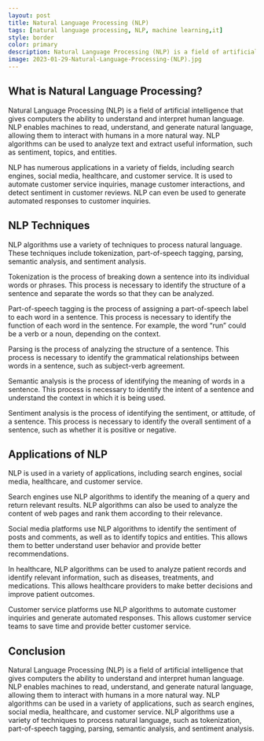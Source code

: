```yaml
---
layout: post
title: Natural Language Processing (NLP)
tags: [natural language processing, NLP, machine learning,it]
style: border
color: primary
description: Natural Language Processing (NLP) is a field of artificial intelligence that gives computers the ability to understand and interpret human language. NLP enables machines to read, understand, and generate natural language, allowing them to interact with humans in a more natural way. NLP algorithms can be used to analyze text and extract useful information, such as sentiment, topics, and entities.
image: 2023-01-29-Natural-Language-Processing-(NLP).jpg
---
```

## What is Natural Language Processing?

Natural Language Processing (NLP) is a field of artificial intelligence that gives computers the ability to understand and interpret human language. NLP enables machines to read, understand, and generate natural language, allowing them to interact with humans in a more natural way. NLP algorithms can be used to analyze text and extract useful information, such as sentiment, topics, and entities.

NLP has numerous applications in a variety of fields, including search engines, social media, healthcare, and customer service. It is used to automate customer service inquiries, manage customer interactions, and detect sentiment in customer reviews. NLP can even be used to generate automated responses to customer inquiries.

## NLP Techniques

NLP algorithms use a variety of techniques to process natural language. These techniques include tokenization, part-of-speech tagging, parsing, semantic analysis, and sentiment analysis. 

Tokenization is the process of breaking down a sentence into its individual words or phrases. This process is necessary to identify the structure of a sentence and separate the words so that they can be analyzed.

Part-of-speech tagging is the process of assigning a part-of-speech label to each word in a sentence. This process is necessary to identify the function of each word in the sentence. For example, the word “run” could be a verb or a noun, depending on the context.

Parsing is the process of analyzing the structure of a sentence. This process is necessary to identify the grammatical relationships between words in a sentence, such as subject-verb agreement.

Semantic analysis is the process of identifying the meaning of words in a sentence. This process is necessary to identify the intent of a sentence and understand the context in which it is being used.

Sentiment analysis is the process of identifying the sentiment, or attitude, of a sentence. This process is necessary to identify the overall sentiment of a sentence, such as whether it is positive or negative.

## Applications of NLP

NLP is used in a variety of applications, including search engines, social media, healthcare, and customer service. 

Search engines use NLP algorithms to identify the meaning of a query and return relevant results. NLP algorithms can also be used to analyze the content of web pages and rank them according to their relevance.

Social media platforms use NLP algorithms to identify the sentiment of posts and comments, as well as to identify topics and entities. This allows them to better understand user behavior and provide better recommendations.

In healthcare, NLP algorithms can be used to analyze patient records and identify relevant information, such as diseases, treatments, and medications. This allows healthcare providers to make better decisions and improve patient outcomes.

Customer service platforms use NLP algorithms to automate customer inquiries and generate automated responses. This allows customer service teams to save time and provide better customer service.

## Conclusion

Natural Language Processing (NLP) is a field of artificial intelligence that gives computers the ability to understand and interpret human language. NLP enables machines to read, understand, and generate natural language, allowing them to interact with humans in a more natural way. NLP algorithms can be used in a variety of applications, such as search engines, social media, healthcare, and customer service. NLP algorithms use a variety of techniques to process natural language, such as tokenization, part-of-speech tagging, parsing, semantic analysis, and sentiment analysis. 